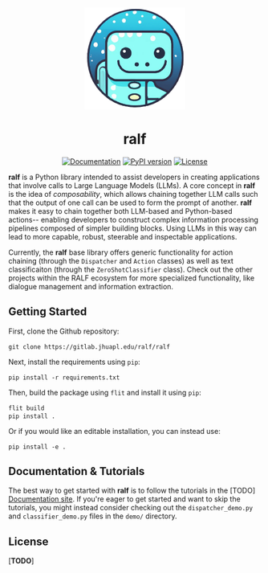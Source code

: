 
<div align="center">
<img alt="ralf_logo" src="assets/ralf_logo_v1.png" width="200">

# ralf

[![Documentation](https://readthedocs.org/projects/ralf-jhuapl/badge/?version=latest)](https://ralf-jhuapl.readthedocs.io/en/latest/)
[![PyPI version](https://badge.fury.io/py/ralf-jhuapl.svg)](https://badge.fury.io/py/ralf-jhuapl)
[![License](https://img.shields.io/github/license/jhuapl-fomo/ralf.svg)](https://github.com/jhuapl-fomo/ralf/blob/main/LICENSE)
</div>

**ralf** is a Python library intended to assist developers in creating applications
that involve calls to Large Language Models (LLMs). A core concept in **ralf** is the idea of *composability*,
which allows chaining together LLM calls such that the output of one call can be
used to form the prompt of another. **ralf** makes it easy to chain together both
LLM-based and Python-based actions-- enabling developers to construct complex 
information processing pipelines composed of simpler building blocks. Using LLMs
in this way can lead to more capable, robust, steerable and inspectable applications.

Currently, the **ralf** base library offers generic functionality for action chaining
(through the ``Dispatcher`` and ``Action`` classes) as well as text classificaiton
(through the ``ZeroShotClassifier`` class). Check out the other projects within
the RALF ecosystem for more specialized functionality, like dialogue management 
and information extraction.



## Getting Started

First, clone the Github repository:

    git clone https://gitlab.jhuapl.edu/ralf/ralf

Next, install the requirements using ``pip``:
   
    pip install -r requirements.txt

Then, build the package using ``flit`` and install it using ``pip``:

    flit build
    pip install .

Or if you would like an editable installation, you can instead use:

    pip install -e .

## Documentation & Tutorials
The best way to get started with **ralf** is to follow the tutorials in the [TODO] [Documentation site](https://google.com). If you're eager to get started and want to skip the tutorials, you might instead consider checking out the `dispatcher_demo.py` and `classifier_demo.py` files in the `demo/` directory.

## License
[**TODO**]
